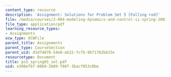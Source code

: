 ```yaml
---
content_type: resource
description: 'Assignment: Solutions for Problem Set 5 [Falling rod]'
file: /media/courses/2-004-modeling-dynamics-and-control-ii-spring-2003/e308ef6f80b02609f98f3bacf053c0be_ps5_spring03_sol.pdf
file_type: application/pdf
learning_resource_types:
- Assignments
ocw_type: OCWFile
parent_title: Assignments
parent_type: CourseSection
parent_uid: d1d74878-54e8-eb22-7c7b-9b71702b615e
resourcetype: Document
title: ps5_spring03_sol.pdf
uid: e308ef6f-80b0-2609-f98f-3bacf053c0be
---
```

